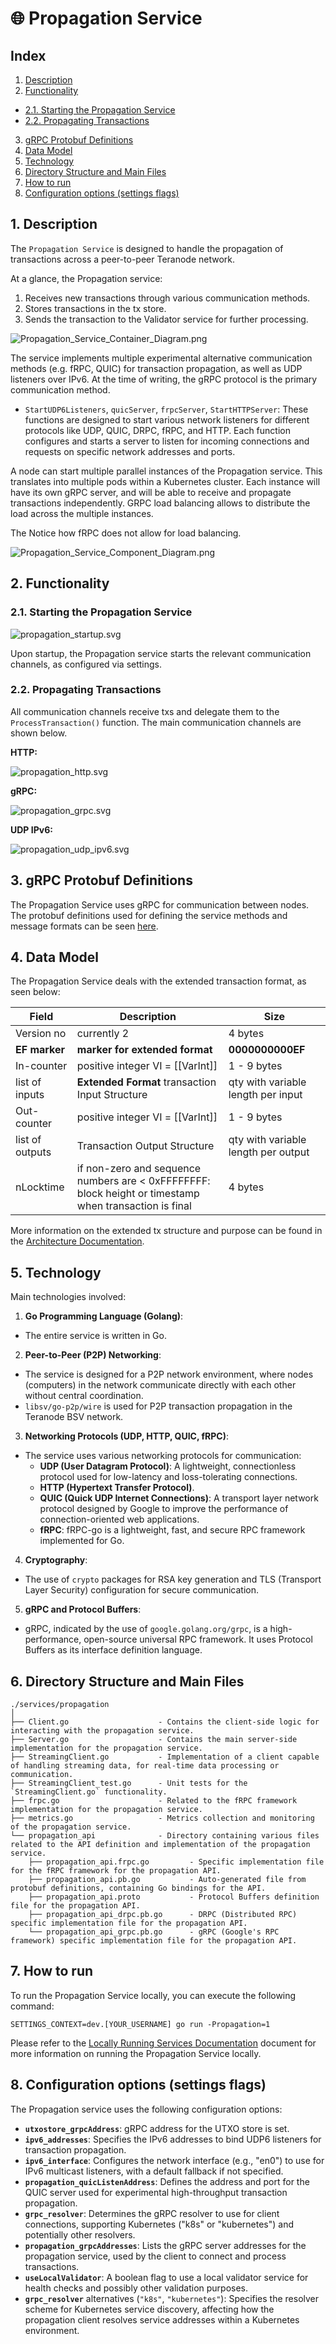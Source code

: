# 🌐 Propagation Service

## Index


1. [Description](#1-description)
2. [Functionality](#2-functionality)
- [2.1. Starting the Propagation Service](#21-starting-the-propagation-service)
- [2.2. Propagating Transactions](#22-propagating-transactions)
3. [gRPC Protobuf Definitions](#3-grpc-protobuf-definitions)
4. [Data Model](#4-data-model)
5. [Technology](#5-technology)
6. [Directory Structure and Main Files](#6-directory-structure-and-main-files)
7. [How to run](#7-how-to-run)
8. [Configuration options (settings flags)](#8-configuration-options-settings-flags)

## 1. Description

The `Propagation Service` is designed to handle the propagation of transactions across a peer-to-peer Teranode network.

At a glance, the Propagation service:
1. Receives new transactions through various communication methods.
2. Stores transactions in the tx store.
3. Sends the transaction to the Validator service for further processing.


![Propagation_Service_Container_Diagram.png](img/Propagation_Service_Container_Diagram.png)


The service implements multiple experimental alternative communication methods (e.g. fRPC, QUIC) for transaction propagation, as well as UDP listeners over IPv6. At the time of writing, the gRPC protocol is the primary communication method.

- `StartUDP6Listeners`, `quicServer`, `frpcServer`, `StartHTTPServer`: These functions are designed to start various network listeners for different protocols like UDP, QUIC, DRPC, fRPC, and HTTP. Each function configures and starts a server to listen for incoming connections and requests on specific network addresses and ports.

A node can start multiple parallel instances of the Propagation service. This translates into multiple pods within a Kubernetes cluster. Each instance will have its own gRPC server, and will be able to receive and propagate transactions independently. GRPC load balancing allows to distribute the load across the multiple instances.

The Notice how fRPC does not allow for load balancing.

![Propagation_Service_Component_Diagram.png](img/Propagation_Service_Component_Diagram.png)

## 2. Functionality

### 2.1. Starting the Propagation Service

![propagation_startup.svg](img/plantuml/propagation/propagation_startup.svg)

Upon startup, the Propagation service starts the relevant communication channels, as configured via settings.

### 2.2. Propagating Transactions

All communication channels receive txs and delegate them to the `ProcessTransaction()` function. The main communication channels are shown below.

**HTTP:**

![propagation_http.svg](img/plantuml/propagation/propagation_http.svg)


**gRPC:**

![propagation_grpc.svg](img/plantuml/propagation/propagation_grpc.svg)


**UDP IPv6:**

![propagation_udp_ipv6.svg](img/plantuml/propagation/propagation_udp_ipv6.svg)



## 3. gRPC Protobuf Definitions

The Propagation Service uses gRPC for communication between nodes. The protobuf definitions used for defining the service methods and message formats can be seen [here](protobuf_docs/propagationProto.md).

## 4. Data Model

The Propagation Service deals with the extended transaction format, as seen below:

| Field           | Description                                                                                            | Size                                              |
|-----------------|--------------------------------------------------------------------------------------------------------|---------------------------------------------------|
| Version no      | currently 2                                                                                            | 4 bytes                                           |
| **EF marker**   | **marker for extended format**                                                                         | **0000000000EF**                                  |
| In-counter      | positive integer VI = [[VarInt]]                                                                       | 1 - 9 bytes                                       |
| list of inputs  | **Extended Format** transaction Input Structure                                                        | <in-counter> qty with variable length per input   |
| Out-counter     | positive integer VI = [[VarInt]]                                                                       | 1 - 9 bytes                                       |
| list of outputs | Transaction Output Structure                                                                           | <out-counter> qty with variable length per output |
| nLocktime       | if non-zero and sequence numbers are < 0xFFFFFFFF: block height or timestamp when transaction is final | 4 bytes                                           |

More information on the extended tx structure and purpose can be found in the [Architecture Documentation](docs/architecture/architecture.md).

## 5. Technology

Main technologies involved:

1. **Go Programming Language (Golang)**:
  - The entire service is written in Go.

2. **Peer-to-Peer (P2P) Networking**:
  - The service is designed for a P2P network environment, where nodes (computers) in the network communicate directly with each other without central coordination.
  - `libsv/go-p2p/wire` is used for P2P transaction propagation in the Teranode BSV network.

3. **Networking Protocols (UDP, HTTP, QUIC, fRPC)**:
  - The service uses various networking protocols for communication:
    - **UDP (User Datagram Protocol)**: A lightweight, connectionless protocol used for low-latency and loss-tolerating connections.
    - **HTTP (Hypertext Transfer Protocol)**.
    - **QUIC (Quick UDP Internet Connections)**: A transport layer network protocol designed by Google to improve the performance of connection-oriented web applications.
    - **fRPC**: fRPC-go is a lightweight, fast, and secure RPC framework implemented for Go.

4. **Cryptography**:
  - The use of `crypto` packages for RSA key generation and TLS (Transport Layer Security) configuration for secure communication.

5. **gRPC and Protocol Buffers**:
  - gRPC, indicated by the use of `google.golang.org/grpc`, is a high-performance, open-source universal RPC framework. It uses Protocol Buffers as its interface definition language.


## 6. Directory Structure and Main Files

```
./services/propagation
│
├── Client.go                    - Contains the client-side logic for interacting with the propagation service.
├── Server.go                    - Contains the main server-side implementation for the propagation service.
├── StreamingClient.go           - Implementation of a client capable of handling streaming data, for real-time data processing or communication.
├── StreamingClient_test.go      - Unit tests for the `StreamingClient.go` functionality.
├── frpc.go                      - Related to the fRPC framework implementation for the propagation service.
├── metrics.go                   - Metrics collection and monitoring of the propagation service.
└── propagation_api              - Directory containing various files related to the API definition and implementation of the propagation service.
    ├── propagation_api.frpc.go         - Specific implementation file for the fRPC framework for the propagation API.
    ├── propagation_api.pb.go           - Auto-generated file from protobuf definitions, containing Go bindings for the API.
    ├── propagation_api.proto           - Protocol Buffers definition file for the propagation API.
    ├── propagation_api_drpc.pb.go      - DRPC (Distributed RPC) specific implementation file for the propagation API.
    └── propagation_api_grpc.pb.go      - gRPC (Google's RPC framework) specific implementation file for the propagation API.

```

## 7. How to run

To run the Propagation Service locally, you can execute the following command:

```shell
SETTINGS_CONTEXT=dev.[YOUR_USERNAME] go run -Propagation=1
```

Please refer to the [Locally Running Services Documentation](../locallyRunningServices.md) document for more information on running the Propagation Service locally.


## 8. Configuration options (settings flags)

The Propagation service uses the following configuration options:

- **`utxostore_grpcAddress`**: gRPC address for the UTXO store is set.
- **`ipv6_addresses`**: Specifies the IPv6 addresses to bind UDP6 listeners for transaction propagation.
- **`ipv6_interface`**: Configures the network interface (e.g., "en0") to use for IPv6 multicast listeners, with a default fallback if not specified.
- **`propagation_quicListenAddress`**: Defines the address and port for the QUIC server used for experimental high-throughput transaction propagation.
- **`grpc_resolver`**: Determines the gRPC resolver to use for client connections, supporting Kubernetes ("k8s" or "kubernetes") and potentially other resolvers.
- **`propagation_grpcAddresses`**: Lists the gRPC server addresses for the propagation service, used by the client to connect and process transactions.
- **`useLocalValidator`**: A boolean flag to use a local validator service for health checks and possibly other validation purposes.
- **`grpc_resolver`** alternatives (`"k8s"`, `"kubernetes"`): Specifies the resolver scheme for Kubernetes service discovery, affecting how the propagation client resolves service addresses within a Kubernetes environment.
